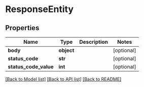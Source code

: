 # ResponseEntity

## Properties
Name | Type | Description | Notes
------------ | ------------- | ------------- | -------------
**body** | **object** |  | [optional] 
**status_code** | **str** |  | [optional] 
**status_code_value** | **int** |  | [optional] 

[[Back to Model list]](../README.md#documentation-for-models) [[Back to API list]](../README.md#documentation-for-api-endpoints) [[Back to README]](../README.md)


